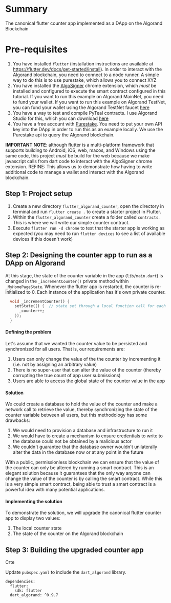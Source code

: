 # Summary
The canonical flutter counter app implemented as a DApp on the Algorand Blockchain

# Pre-requisites
1. You have installed `flutter` (installation instructions are available at https://flutter.dev/docs/get-started/install).  In order to interact with the Algorand blockchain, you need to connect to a node runner.  A simple way to do this is to use purestake, which allows you to connect XYZ
2. You have installed the [AlgoSigner](https://www.purestake.com/technology/algosigner/) chrome extension, which *must* be installed and configured to execute the smart contract configured in this tutorial.  If you want to run this example on Algorand MainNet, you need to fund your wallet.  If you want to run this example on Algorand TestNet, you can fund your wallet using the Algorand TestNet faucet [here](https://bank.testnet.algorand.network/)
3. You have a way to test and compile PyTeal contracts.  I use Algorand Studio for this, which you can download [here](https://github.com/ObsidianLabs/AlgorandStudio/releases)
4. You have a free account with [Purestake](https://developer.purestake.io/).  You need to put your own API key into the DApp in order to run this as an example locally.  We use the Purestake api to query the Algorand blockchain.

**IMPORTANT NOTE**: although flutter is a multi-platform framework that supports building to Android, iOS, web, macos, and Windows using the same code, this project *must* be build for the web because we make javascript calls from dart code to interact with the AlgoSigner chrome extension.  REFINE: This allows us to demonstrate how having to write additional code to manage a wallet and interact with the Algorand blockchain.

## Step 1: Project setup
1. Create a new directory `flutter_algorand_counter`, open the directory in terminal and run `flutter create .` to create a starter project in Flutter.
2. Within the `flutter_algorand_counter` create a folder called `contracts`.  This is where we will write our simple counter contract.
3. Execute `flutter run -d chrome` to test that the starter app is working as expected (you may need to run `flutter devices` to see a list of available devices if this doesn't work)

## Step 2: Designing the counter app to run as a DApp on Algorand
At this stage, the state of the counter variable in the app (`lib/main.dart`) is changed in the `_incrementCounter()` private method within `_MyHomePageState`.  Whenever the flutter app is restarted, the counter is re-initialized to 0.  Each instance of the application has it's own private counter.
```dart
  void _incrementCounter() {
    setState(() {  // state set through a local function call for each device and session
      _counter++;
    });
  }
```

#### Defining the problem
Let's assume that we wanted the counter value to be persisted and synchronized for all users.  That is, our requirements are:
1. Users can only change the value of the the counter by incrementing it (i.e. not by assigning an arbitrary value)
2. There is no super-user that can alter the value of the counter (thereby corrupting the true count of app user submissions)
3. Users are able to access the global state of the counter value in the app

#### Solution
We could create a database to hold the value of the counter and make a network call to retrieve the value, thereby synchronizing the state of the counter variable between all users, but this methodology has some drawbacks:
1. We would need to provision a database and infrastructure to run it
2. We would have to create a mechanism to ensure credentials to write to the database could not be obtained by a malicious actor
3. We couldn't guarantee that the database owner wouldn't unilaterally alter the data in the database now or at any point in the future

With a public, permissionless blockchain we can ensure that the value of the counter can only be altered by running a smart contract.  This is an elegant solution because it guarantees that the only way anyone can change the value of the counter is by calling the smart contract.  While this is a very simple smart contract, being able to trust a smart contract is a powerful idea with many potential applications.

#### Implementing the solution
To demonstrate the solution, we will upgrade the canonical flutter counter app to display two values:
1. The local counter state
2. The state of the counter on the Algorand blockchain

## Step 3: Building the upgraded counter app
Crte


Update `pubspec.yaml` to include the `dart_algorand` library.
```
dependencies:
  flutter:
    sdk: flutter
  dart_algorand: ^0.9.7
```
